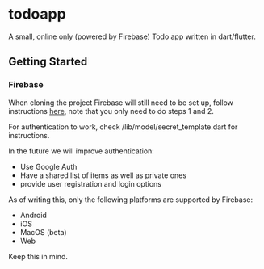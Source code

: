 # todoapp

A small, online only (powered by Firebase) Todo app written in dart/flutter.

## Getting Started

### Firebase
When cloning the project Firebase will still need to be set up, follow instructions [here](https://firebase.google.com/docs/flutter/setup), note that you only need to do steps 1 and 2.

For authentication to work, check /lib/model/secret_template.dart for instructions.

In the future we will improve authentication:
- Use Google Auth
- Have a shared list of items as well as private ones
- provide user registration and login options

As of writing this, only the following platforms are supported by Firebase:
- Android
- iOS
- MacOS (beta)
- Web

Keep this in mind.
